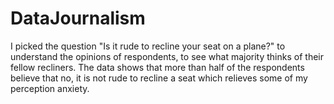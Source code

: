 # DataJournalism
I picked the question "Is it rude to recline your seat on a plane?" to understand the opinions of respondents, to see what majority thinks of their fellow recliners. The data shows that more than half of the respondents believe that no, it is not rude to recline a seat which relieves some of my perception anxiety. 
